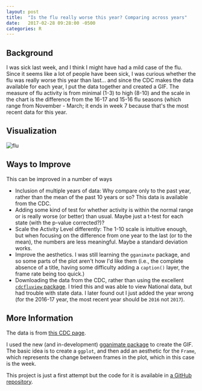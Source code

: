 ```yaml
---
layout: post
title:  "Is the flu really worse this year? Comparing across years"
date:   2017-02-28 09:28:00 -0500
categories: R 
---
```


## Background

I was sick last week, and I think I might have had a mild case of the flu. Since it seems like a lot of people have been sick, I was curious whether the flu was really worse this year than last... and since the CDC makes the data available for each year, I put the data together and created a GIF. The measure of flu activity is from minimal (1-3) to high (8-10) and the scale in the chart is the difference from the 16-17 and 15-16 flu seasons (which range from November - March; it ends in week 7 because that's the most recent data for this year.

## Visualization

![flu](https://cloud.githubusercontent.com/assets/4596214/23408837/7cb56b9e-fd97-11e6-817d-a9dd743b532e.gif)

## Ways to Improve

This can be improved in a number of ways

* Inclusion of multiple years of data: Why compare only to the past year, rather than the mean of the past 10 years or so? This data is available from the CDC.
* Adding some kind of test for whether activity is within the normal range or is really worse (or better) than usual. Maybe just a t-test for each state (with the p-value corrected?)?
* Scale the Activity Level differently: The 1-10 scale is intuitive enough, but when focusing on the difference from one year to the last (or to the mean), the numbers are less meaningful. Maybe a standard deviation works.
* Improve the aesthetics. I was still learning the `gganimate` package, and so some parts of the plot aren't how I'd like them (i.e., the complete absence of a title, having some difficulty adding a `caption()` layer, the frame rate being too quick.)
* Downloading the data from the CDC, rather than using the excellent [`cdcfluview` package](https://github.com/hrbrmstr/cdcfluview). I tried this and was able to view National data, but had trouble with state data. I later found out I just added the year wrong (for the 2016-17 year, the most recent year should be `2016` not `2017`).

## More Information

The data is from [this CDC page](https://www.cdc.gov/flu/weekly/fluviewinteractive.htm).

I used the new (and in-development) [gganimate package](https://github.com/dgrtwo/gganimate) to create the GIF. The basic idea is to create a `ggplot`, and then add an aesthetic for the `Frame`, which represents the change between frames in the plot, which in this case is the week.

This project is just a first attempt but the code for it is available in [a GitHub repository](https://github.com/jrosen48/cdc-flu-vis).
